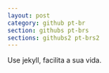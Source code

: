 ```yaml
---
layout: post
category: github pt-br
section: githubs pt-brs
sections: githubs2 pt-brs2
---
```

Use jekyll, facilita a sua vida.
